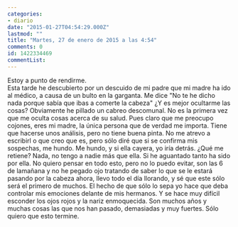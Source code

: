 ```yaml
---
categories:
- diario
date: "2015-01-27T04:54:29.000Z"
lastmod: ""
title: "Martes, 27 de enero de 2015 a las 4:54"
comments: 0
id: 1422334469
commentList:
---
```


Estoy a punto de rendirme.  
Esta tarde he descubierto por un descuido de mi padre que mi madre ha ido al médico, a causa de un bulto en la garganta. Me dice "No te he dicho nada porque sabía que ibas a comerte la cabeza" ¿Y es mejor ocultarme las cosas? Obviamente he pillado un cabreo descomunal. No es la primera vez que me oculta cosas acerca de su salud. Pues claro que me preocupo cojones, eres mi madre, la única persona que de verdad me importa. Tiene que hacerse unos análisis, pero no tiene buena  pinta. No me atrevo a escribirl o que creo que es, pero sólo diré que si se confirma mis sospechas, me hundo. Me hundo, y si ella cayera, yo iría detrás. ¿Qué me retiene? Nada, no tengo a nadie más que ella. Si he aguantado tanto ha sido por ella. No quiero pensar en todo esto, pero no lo puedo evitar, son las 6 de lamañana y no he pegado ojo tratando de saber lo que se le estará pasando por la cabeza ahora, llevo todo el día llorando, y sé que este sólo será el primero de muchos. El hecho de que sólo lo sepa yo  hace que deba controlar mis emociones delante de mis hermanos. Y se hace muy difícil esconder los ojos rojos y la nariz enmoquecida. Son muchos años y muchas  cosas las que nos han pasado, demasiadas y muy fuertes. Sólo quiero que esto termine.
